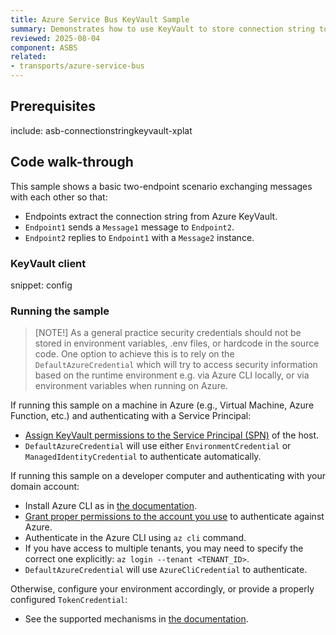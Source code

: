 ```yaml
---
title: Azure Service Bus KeyVault Sample
summary: Demonstrates how to use KeyVault to store connection string to the Azure Service Bus
reviewed: 2025-08-04
component: ASBS
related:
- transports/azure-service-bus
---
```


## Prerequisites

include: asb-connectionstringkeyvault-xplat

## Code walk-through

This sample shows a basic two-endpoint scenario exchanging messages with each other so that:

* Endpoints extract the connection string from Azure KeyVault.
* `Endpoint1` sends a `Message1` message to `Endpoint2`.
* `Endpoint2` replies to `Endpoint1` with a `Message2` instance.

### KeyVault client

snippet: config

### Running the sample

> [NOTE!]
> As a general practice security credentials should not be stored in environment variables, .env files, or hardcode in the source code. One option to achieve this is to rely on the `DefaultAzureCredential` which will try to access security information based on the runtime environment e.g. via Azure CLI locally, or via environment variables when running on Azure.

If running this sample on a machine in Azure (e.g., Virtual Machine, Azure Function, etc.) and authenticating with a Service Principal:

- [Assign KeyVault permissions to the Service Principal (SPN)](https://learn.microsoft.com/en-us/azure/key-vault/general/rbac-guide?tabs=azure-cli) of the host.
- `DefaultAzureCredential` will use either `EnvironmentCredential` or `ManagedIdentityCredential` to authenticate automatically.

If running this sample on a developer computer and authenticating with your domain account:

- Install Azure CLI as in [the documentation](https://learn.microsoft.com/en-us/cli/azure/install-azure-cli?view=azure-cli-latest).
- [Grant proper permissions to the account you use](https://learn.microsoft.com/en-us/azure/key-vault/general/rbac-guide?tabs=azure-cli) to authenticate against Azure.
- Authenticate in the Azure CLI using `az cli` command.
- If you have access to multiple tenants, you may need to specify the correct one explicitly: `az login --tenant <TENANT_ID>`.
- `DefaultAzureCredential` will use `AzureCliCredential` to authenticate.

Otherwise, configure your environment accordingly, or provide a properly configured `TokenCredential`:

- See the supported mechanisms in [the documentation](https://learn.microsoft.com/en-us/dotnet/api/azure.identity.defaultazurecredential?view=azure-dotnet).

